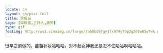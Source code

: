 ```yaml
---
locate: cn
layout: cn/post-full
title: 梁毅苗
tags: [梁毅苗,主持人,搞笑]
type: gif
featimg: http://ws1.sinaimg.cn/large/7bb8bd97gy1fx479y70p2g208w05w7wk.gif
---
```


很早之前做的，苗苗补妆哈哈哈，对不起女神我还是忍不住哈哈啊哈哈哈。